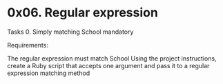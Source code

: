 # 0x06. Regular expression

Tasks
0. Simply matching School
mandatory


Requirements:

The regular expression must match School
Using the project instructions, create a Ruby script that accepts one argument and pass it to a regular expression matching method
